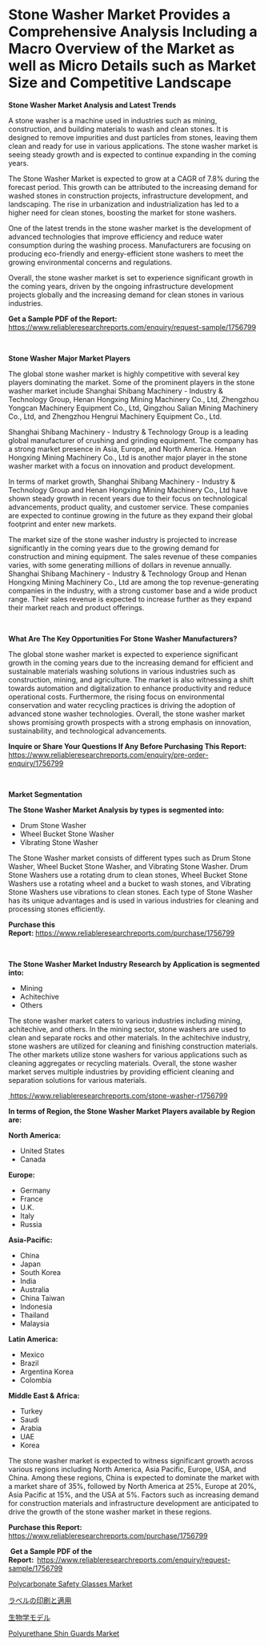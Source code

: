 <p><h1>Stone Washer Market Provides a Comprehensive Analysis Including a Macro Overview of the Market as well as Micro Details such as Market Size and Competitive Landscape</h1></p><p><strong>Stone Washer Market Analysis and Latest Trends</strong></p>
<p><p>A stone washer is a machine used in industries such as mining, construction, and building materials to wash and clean stones. It is designed to remove impurities and dust particles from stones, leaving them clean and ready for use in various applications. The stone washer market is seeing steady growth and is expected to continue expanding in the coming years.</p><p>The Stone Washer Market is expected to grow at a CAGR of 7.8% during the forecast period. This growth can be attributed to the increasing demand for washed stones in construction projects, infrastructure development, and landscaping. The rise in urbanization and industrialization has led to a higher need for clean stones, boosting the market for stone washers.</p><p>One of the latest trends in the stone washer market is the development of advanced technologies that improve efficiency and reduce water consumption during the washing process. Manufacturers are focusing on producing eco-friendly and energy-efficient stone washers to meet the growing environmental concerns and regulations.</p><p>Overall, the stone washer market is set to experience significant growth in the coming years, driven by the ongoing infrastructure development projects globally and the increasing demand for clean stones in various industries.</p></p>
<p><strong>Get a Sample PDF of the Report:&nbsp;</strong> <a href="https://www.reliableresearchreports.com/enquiry/request-sample/1756799">https://www.reliableresearchreports.com/enquiry/request-sample/1756799</a></p>
<p>&nbsp;</p>
<p><strong>Stone Washer Major Market Players</strong></p>
<p><p>The global stone washer market is highly competitive with several key players dominating the market. Some of the prominent players in the stone washer market include Shanghai Shibang Machinery - Industry & Technology Group, Henan Hongxing Mining Machinery Co., Ltd, Zhengzhou Yongcan Machinery Equipment Co., Ltd, Qingzhou Salian Mining Machinery Co., Ltd, and Zhengzhou Hengrui Machinery Equipment Co., Ltd.</p><p>Shanghai Shibang Machinery - Industry & Technology Group is a leading global manufacturer of crushing and grinding equipment. The company has a strong market presence in Asia, Europe, and North America. Henan Hongxing Mining Machinery Co., Ltd is another major player in the stone washer market with a focus on innovation and product development.</p><p>In terms of market growth, Shanghai Shibang Machinery - Industry & Technology Group and Henan Hongxing Mining Machinery Co., Ltd have shown steady growth in recent years due to their focus on technological advancements, product quality, and customer service. These companies are expected to continue growing in the future as they expand their global footprint and enter new markets.</p><p>The market size of the stone washer industry is projected to increase significantly in the coming years due to the growing demand for construction and mining equipment. The sales revenue of these companies varies, with some generating millions of dollars in revenue annually. Shanghai Shibang Machinery - Industry & Technology Group and Henan Hongxing Mining Machinery Co., Ltd are among the top revenue-generating companies in the industry, with a strong customer base and a wide product range. Their sales revenue is expected to increase further as they expand their market reach and product offerings.</p></p>
<p>&nbsp;</p>
<p><strong>What Are The Key Opportunities For Stone Washer Manufacturers?</strong></p>
<p><p>The global stone washer market is expected to experience significant growth in the coming years due to the increasing demand for efficient and sustainable materials washing solutions in various industries such as construction, mining, and agriculture. The market is also witnessing a shift towards automation and digitalization to enhance productivity and reduce operational costs. Furthermore, the rising focus on environmental conservation and water recycling practices is driving the adoption of advanced stone washer technologies. Overall, the stone washer market shows promising growth prospects with a strong emphasis on innovation, sustainability, and technological advancements.</p></p>
<p><strong>Inquire or Share Your Questions If Any Before Purchasing This Report:</strong> <a href="https://www.reliableresearchreports.com/enquiry/pre-order-enquiry/1756799">https://www.reliableresearchreports.com/enquiry/pre-order-enquiry/1756799</a></p>
<p>&nbsp;</p>
<p><strong>Market Segmentation</strong></p>
<p><strong>The Stone Washer Market Analysis by types is segmented into:</strong></p>
<p><ul><li>Drum Stone Washer</li><li>Wheel Bucket Stone Washer</li><li>Vibrating Stone Washer</li></ul></p>
<p><p>The Stone Washer market consists of different types such as Drum Stone Washer, Wheel Bucket Stone Washer, and Vibrating Stone Washer. Drum Stone Washers use a rotating drum to clean stones, Wheel Bucket Stone Washers use a rotating wheel and a bucket to wash stones, and Vibrating Stone Washers use vibrations to clean stones. Each type of Stone Washer has its unique advantages and is used in various industries for cleaning and processing stones efficiently.</p></p>
<p><strong>Purchase this Report:&nbsp;</strong><a href="https://www.reliableresearchreports.com/purchase/1756799">https://www.reliableresearchreports.com/purchase/1756799</a></p>
<p>&nbsp;</p>
<p><strong>The Stone Washer Market Industry Research by Application is segmented into:</strong></p>
<p><ul><li>Mining</li><li>Achitechive</li><li>Others</li></ul></p>
<p><p>The stone washer market caters to various industries including mining, achitechive, and others. In the mining sector, stone washers are used to clean and separate rocks and other materials. In the achitechive industry, stone washers are utilized for cleaning and finishing construction materials. The other markets utilize stone washers for various applications such as cleaning aggregates or recycling materials. Overall, the stone washer market serves multiple industries by providing efficient cleaning and separation solutions for various materials.</p></p>
<p><a href="https://www.reliableresearchreports.com/stone-washer-r1756799">&nbsp;https://www.reliableresearchreports.com/stone-washer-r1756799</a></p>
<p><strong>In terms of Region, the Stone Washer Market Players available by Region are:</strong></p>
<p>
    <p> <strong> North America: </strong>
        <ul>
            <li>United States</li>
            <li>Canada</li>
        </ul>
        </p> 
    <p> <strong> Europe: </strong>
        <ul>
            <li>Germany</li>
            <li>France</li>
            <li>U.K.</li>
            <li>Italy</li>
            <li>Russia</li>
        </ul>
        </p> 
    <p> <strong> Asia-Pacific: </strong>
        <ul>
            <li>China</li>
            <li>Japan</li>
            <li>South Korea</li>
            <li>India</li>
            <li>Australia</li>
            <li>China Taiwan</li>
            <li>Indonesia</li>
            <li>Thailand</li>
            <li>Malaysia</li>
        </ul>
        </p> 
    <p> <strong> Latin America: </strong>
        <ul>
            <li>Mexico</li>
            <li>Brazil</li>
            <li>Argentina Korea</li>
            <li>Colombia</li>
        </ul>
        </p> 
    <p> <strong> Middle East & Africa: </strong>
        <ul>
            <li>Turkey</li>
            <li>Saudi</li>
            <li>Arabia</li>
            <li>UAE</li>
            <li>Korea</li>
        </ul>
    </p>
    </p>
<p><p>The stone washer market is expected to witness significant growth across various regions including North America, Asia Pacific, Europe, USA, and China. Among these regions, China is expected to dominate the market with a market share of 35%, followed by North America at 25%, Europe at 20%, Asia Pacific at 15%, and the USA at 5%. Factors such as increasing demand for construction materials and infrastructure development are anticipated to drive the growth of the stone washer market in these regions.</p></p>
<p><strong>Purchase this Report: </strong><a href="https://www.reliableresearchreports.com/purchase/1756799">https://www.reliableresearchreports.com/purchase/1756799</a></p>
<p>&nbsp;<strong>Get a Sample PDF of the Report:&nbsp;&nbsp;</strong><a href="https://www.reliableresearchreports.com/enquiry/request-sample/1756799">https://www.reliableresearchreports.com/enquiry/request-sample/1756799</a></p>
<p><strong></strong></p>
<p><p><a href="https://www.linkedin.com/pulse/decoding-polycarbonate-safety-glasses-market-metrics-share-trends-dmn8f?trackingId=bBtsDrFkZW14J4HXL8CRVQ%3D%3D">Polycarbonate Safety Glasses Market</a></p><p><a href="https://medium.com/@dixiegrimes2023/%E3%83%97%E3%83%AA%E3%83%B3%E3%83%88%E3%81%8A%E3%82%88%E3%81%B3%E9%81%A9%E7%94%A8%E3%83%A9%E3%83%99%E3%83%AA%E3%83%B3%E3%82%B0%E5%B8%82%E5%A0%B4%E3%81%AF-%E5%B8%82%E5%A0%B4%E3%82%B7%E3%82%A7%E3%82%A2-%E3%82%B5%E3%82%A4%E3%82%BA-%E3%81%8A%E3%82%88%E3%81%B32031%E5%B9%B4%E3%81%BE%E3%81%A7%E3%81%AE%E4%BA%88%E6%B8%AC%E3%82%92%E7%84%A6%E7%82%B9%E3%81%AB%E3%81%97%E3%81%A6%E3%81%84%E3%81%BE%E3%81%99-d28b869c7ad3">ラベルの印刷と適用</a></p><p><a href="https://medium.com/@timslater46/%E7%94%9F%E7%89%A9%E5%AD%A6%E3%83%A2%E3%83%87%E3%83%AB%E5%B8%82%E5%A0%B4%E3%81%AF-%E5%B8%82%E5%A0%B4%E3%82%B7%E3%82%A7%E3%82%A2-%E3%82%B5%E3%82%A4%E3%82%BA-2021%E5%B9%B4%E3%81%BE%E3%81%A7%E3%81%AE%E4%BA%88%E6%B8%AC%E3%81%AB%E7%84%A6%E7%82%B9%E3%82%92%E5%BD%93%E3%81%A6%E3%81%A6%E3%81%84%E3%81%BE%E3%81%99-d2811ef3dd40">生物学モデル</a></p><p><a href="https://www.linkedin.com/pulse/polyurethane-shin-guards-market-key-successful-business-strategy-3x9vf?trackingId=Qj6FZn0BFiQmG94YMbiWAw%3D%3D">Polyurethane Shin Guards Market</a></p></p>